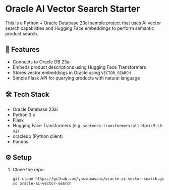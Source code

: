 # Oracle AI Vector Search Starter

This is a Python + Oracle Database 23ai sample project that uses AI vector search capabilities and Hugging Face embeddings to perform semantic product search.

## 🔧 Features

- Connects to Oracle DB 23ai
- Embeds product descriptions using Hugging Face Transformers
- Stores vector embeddings in Oracle using `VECTOR_SEARCH`
- Simple Flask API for querying products with natural language

## 🛠 Tech Stack

- Oracle Database 23ai
- Python 3.x
- Flask
- Hugging Face Transformers (e.g. `sentence-transformers/all-MiniLM-L6-v2`)
- oracledb (Python client)
- Pandas

## ⚙️ Setup

1. Clone the repo:
   ```bash
   git clone https://github.com/yasinmusani/oracle-ai-vector-search.git
   cd oracle-ai-vector-search
